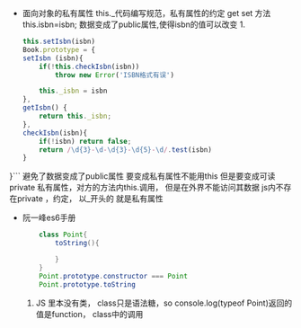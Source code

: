 - 面向对象的私有属性
    this._代码编写规范，私有属性的约定
    get set 方法
    this.isbn=isbn;  数据变成了public属性,使得isbn的值可以改变
    1. 
    ```js
    this.setIsbn(isbn) 
    Book.prototype = {
    setIsbn (isbn){
        if(!this.checkIsbn(isbn)) 
            throw new Error('ISBN格式有误')

        this._isbn = isbn
    },
    getIsbn() {
        return this._isbn;
    },
    checkIsbn(isbn){
        if(!isbn) return false;
        return /\d{3}-\d-\d{3}-\d{5}-\d/.test(isbn)
    }
}```
    避免了数据变成了public属性
    要变成私有属性不能用this 但是要变成可读
    private 私有属性，对方的方法内this.调用， 但是在外界不能访问其数据
    js内不存在private ，约定， 以_开头的 就是私有属性
- 阮一峰es6手册
    ```Java
        class Point{
            toString(){

            }
        }
        Point.prototype.constructor === Point
        Point.prototype.toString
    ```
    1. JS 里本没有类， class只是语法糖，so console.log(typeof Point)返回的值是function，
        class中的调用
